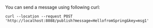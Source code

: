 You can send a message using following curl:

<code>curl --location --request POST 'http://localhost:8088/publish?message=HellofromSpring&key=msg1'</code>
